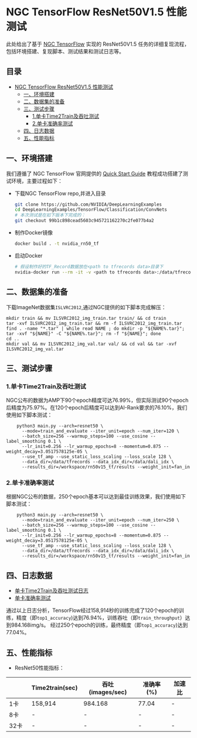 # NGC TensorFlow ResNet50V1.5 性能测试

此处给出了基于 [NGC TensorFlow](https://github.com/NVIDIA/DeepLearningExamples/tree/master/TensorFlow/Classification/ConvNets/resnet50v1.5) 实现的 ResNet50V1.5 任务的详细复现流程，包括环境搭建、复现脚本、测试结果和测试日志等。

<!-- omit in toc -->
## 目录
- [NGC TensorFlow ResNet50V1.5 性能测试](#ngc-tensorflow-resnet50v15-性能测试)
  - [一、环境搭建](#一环境搭建)
  - [二、数据集的准备](#二数据集的准备)
  - [三、测试步骤](#三测试步骤)
    - [1.单卡Time2Train及吞吐测试](#1单卡time2train及吞吐测试)
    - [2.单卡准确率测试](#2单卡准确率测试)
  - [四、日志数据](#四日志数据)
  - [五、性能指标](#五性能指标)

## 一、环境搭建

我们遵循了 NGC TensorFlow 官网提供的 [Quick Start Guide](https://github.com/NVIDIA/DeepLearningExamples/tree/master/TensorFlow/Classification/ConvNets/resnet50v1.5#quick-start-guide) 教程成功搭建了测试环境，主要过程如下：

- 下载NGC TensorFlow repo,并进入目录

   ```bash
   git clone https://github.com/NVIDIA/DeepLearningExamples
   cd DeepLearningExamples/TensorFlow/Classification/ConvNets
   # 本次测试是在如下版本下完成的：
   git checkout 99b1c898cead5603c945721162270c2fe077b4a2
   ```

- 制作Docker镜像

   ```bash
   docker build . -t nvidia_rn50_tf
   ```

- 启动Docker

   ```bash
   # 假设制作好的TF_Record数据放在<path to tfrecords data>目录下
   nvidia-docker run --rm -it -v <path to tfrecords data>:/data/tfrecords --ipc=host nvidia_rn50_tf
   ```

## 二、数据集的准备

下载ImageNet数据集`ISLVRC2012`,通过NGC提供的如下脚本完成解压：
```
mkdir train && mv ILSVRC2012_img_train.tar train/ && cd train
tar -xvf ILSVRC2012_img_train.tar && rm -f ILSVRC2012_img_train.tar
find . -name "*.tar" | while read NAME ; do mkdir -p "${NAME%.tar}"; tar -xvf "${NAME}" -C "${NAME%.tar}"; rm -f "${NAME}"; done
cd ..
mkdir val && mv ILSVRC2012_img_val.tar val/ && cd val && tar -xvf ILSVRC2012_img_val.tar
```

## 三、测试步骤

### 1.单卡Time2Train及吞吐测试

NGC公布的数据为AMP下90个epoch精度可达76.99%，但实际测试90个epoch后精度为75.97%。在120个epoch后精度可以达到AI-Rank要求的76.10%，我们使用如下脚本测试：

```
    python3 main.py --arch=resnet50 \
      --mode=train_and_evaluate --iter_unit=epoch --num_iter=120 \
      --batch_size=256 --warmup_steps=100 --use_cosine --label_smoothing 0.1 \
      --lr_init=0.256 --lr_warmup_epochs=8 --momentum=0.875 --weight_decay=3.0517578125e-05 \
      --use_tf_amp --use_static_loss_scaling --loss_scale 128 \
      --data_dir=/data/tfrecords --data_idx_dir=/data/dali_idx \
      --results_dir=/workspace/rn50v15_tf/results --weight_init=fan_in
```

### 2.单卡准确率测试

根据NGC公布的数据，250个epoch基本可以达到最佳训练效果，我们使用如下脚本测试：

```
    python3 main.py --arch=resnet50 \
      --mode=train_and_evaluate --iter_unit=epoch --num_iter=250 \
      --batch_size=256 --warmup_steps=100 --use_cosine --label_smoothing 0.1 \
      --lr_init=0.256 --lr_warmup_epochs=8 --momentum=0.875 --weight_decay=3.0517578125e-05 \
      --use_tf_amp --use_static_loss_scaling --loss_scale 128 \
      --data_dir=/data/tfrecords --data_idx_dir=/data/dali_idx \
      --results_dir=/workspace/rn50v15_tf/results --weight_init=fan_in
```

## 四、日志数据
- [单卡Time2Train及吞吐测试日志](../log/GPUx1_time2train_ips.tar.gz)
- [单卡准确率测试](../log/GPUx1_accuracy.tar.gz)

通过以上日志分析，TensorFlow经过158,914秒的训练完成了120个epoch的训练，精度（即`top1_accuracy`)达到76.94%，训练吞吐（即`train_throughput`）达到984.168img/s。
经过250个epoch的训练，最终精度（即`top1_accuracy`)达到77.04%。


## 五、性能指标

- ResNet50性能指标：

|              | Time2train(sec)  | 吞吐(images/sec) | 准确率(%) | 加速比 |
|--------------|------------|------------|------------|-----------|
| 1卡          |  158,914   |   984.168  |   77.04    |     -     |
| 8卡          |     -      |      -     |     -      |     -     |
| 32卡         |     -      |      -     |     -      |     -     |